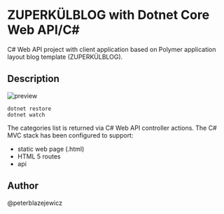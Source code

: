 # ZUPERKÜLBLOG with Dotnet Core Web API/C#

C# Web API project with client application based on Polymer application layout
blog template (ZUPERKÜLBLOG).

## Description

![preview](https://cloud.githubusercontent.com/assets/14539/15808372/b423cb5a-2b76-11e6-8797-ed19d30bdf00.png)

```
dotnet restore
dotnet watch
```

The categories list is returned via C# Web API controller actions. The C# MVC stack has been configured to support:

- static web page (.html)
- HTML 5 routes
- api

## Author
@peterblazejewicz
